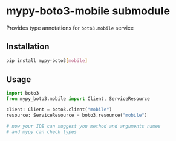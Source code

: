 # mypy-boto3-mobile submodule

Provides type annotations for `boto3.mobile` service

## Installation

```bash
pip install mypy-boto3[mobile]
```

## Usage

```python
import boto3
from mypy_boto3.mobile import Client, ServiceResource

client: Client = boto3.client("mobile")
resource: ServiceResource = boto3.resource("mobile")

# now your IDE can suggest you method and arguments names
# and mypy can check types
```


